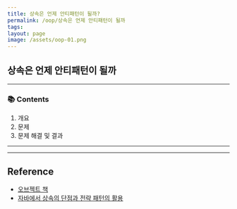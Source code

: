 ```yaml
---
title: 상속은 언제 안티패턴이 될까?
permalink: /oop/상속은 언제 안티패턴이 될까
tags: 
layout: page
image: /assets/oop-01.png
---
```


## 상속은 언제 안티패턴이 될까

---

### 📚 Contents

1. 개요
2. 문제
3. 문제 해결 및 결과

---


---

## Reference

- [오브젝트 책](https://product.kyobobook.co.kr/detail/S000001766367) 
- [자바에서 상속의 단점과 전략 패턴의 활용](https://f-lab.kr/insight/inheritance-disadvantages-strategy-pattern-20241221) 
